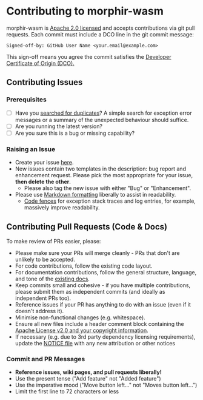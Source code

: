# Contributing to morphir-wasm

morphir-wasm is [Apache 2.0 licensed](LICENSE) and accepts contributions via git pull requests. Each commit must include a DCO line in the git commit message:

`Signed-off-by: GitHub User Name <your.email@example.com>`

This sign-off means you agree the commit satisfies the
[Developer Certificate of Origin (DCO).](https://developercertificate.org/)

## Contributing Issues

### Prerequisites

- [ ] Have you [searched for duplicates](https://github.com/finos-labs/morphir-wasm/issues?utf8=%E2%9C%93&q=)? A simple search for exception error messages or a summary of the unexpected behaviour should suffice.
- [ ] Are you running the latest version?
- [ ] Are you sure this is a bug or missing capability?

### Raising an Issue

- Create your issue [here](https://github.com/finos-labs/morphir-wasm/issues/new).
- New issues contain two templates in the description: bug report and enhancement request. Please pick the most appropriate for your issue, **then delete the other**.
  - Please also tag the new issue with either "Bug" or "Enhancement".
- Please use [Markdown formatting](https://help.github.com/categories/writing-on-github/)
  liberally to assist in readability.
  - [Code fences](https://help.github.com/articles/creating-and-highlighting-code-blocks/) for exception stack traces and log entries, for example, massively improve readability.

## Contributing Pull Requests (Code & Docs)

To make review of PRs easier, please:

- Please make sure your PRs will merge cleanly - PRs that don't are unlikely to be accepted.
- For code contributions, follow the existing code layout.
- For documentation contributions, follow the general structure, language, and tone of the [existing docs](https://github.com/finos-labs/morphir-wasm/wiki).
- Keep commits small and cohesive - if you have multiple contributions, please submit them as independent commits (and ideally as independent PRs too).
- Reference issues if your PR has anything to do with an issue (even if it doesn't address it).
- Minimise non-functional changes (e.g. whitespace).
- Ensure all new files include a header comment block containing the [Apache License v2.0 and your copyright information](http://www.apache.org/licenses/LICENSE-2.0#apply).
- If necessary (e.g. due to 3rd party dependency licensing requirements), update the [NOTICE file](https://github.com/finos/morphir-wasm/blob/master/NOTICE) with any new attribution or other notices

### Commit and PR Messages

- **Reference issues, wiki pages, and pull requests liberally!**
- Use the present tense ("Add feature" not "Added feature")
- Use the imperative mood ("Move button left..." not "Moves button left...")
- Limit the first line to 72 characters or less
